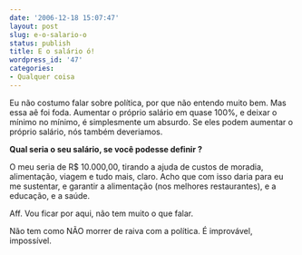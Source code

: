```yaml
---
date: '2006-12-18 15:07:47'
layout: post
slug: e-o-salario-o
status: publish
title: E o salário ó!
wordpress_id: '47'
categories:
- Qualquer coisa
---
```


Eu não costumo falar sobre política, por que não entendo muito bem. Mas essa aê foi foda. Aumentar o próprio salário em quase 100%, e deixar o mínimo no mínimo, é simplesmente um absurdo. Se eles podem aumentar o próprio salário, nós também deveriamos.

**Qual seria o seu salário, se você podesse definir ?**

O meu seria de R$ 10.000,00, tirando a ajuda de custos de moradia, alimentação, viagem e tudo mais, claro. Acho que com isso daria para eu me sustentar, e garantir a alimentação (nos melhores restaurantes), e a educação, e a saúde.

Aff. Vou ficar por aqui, não tem muito o que falar.

Não tem como NÃO morrer de raiva com a política. É improvável, impossível.

